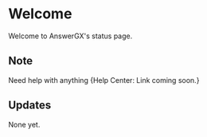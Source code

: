 # Welcome
Welcome to AnswerGX's status page.

## Note
Need help with anything {Help Center: Link coming soon.}

## Updates
None yet.
